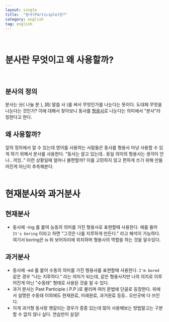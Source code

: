 ```yaml
---
layout: single
title:  "분사(Participle)란?"
category: english
tag: english
---
```


<br>

# 분사란 무엇이고 왜 사용할까?

<br>

## 분사의 정의
분사는 分( 나눌 분 ), 詞( 말씀 사 )를 써서 무엇인가를 나눈다는 뜻이다. 도대체 무엇을 나눈다는 것인가? 이에 대해서 찾아보니 동사를 <u>형용사</u>로 나눈다는 의미에서 "분사"라 칭한다고 한다. 

## 왜 사용할까?
앞의 정의에서 알 수 있는데 영어를 사용하는 사람들은 동사를 형용사 마냥 사용할 수 있게 하기 위해서 분사를 사용한다. "동사는 알고 있는데.. 동일 의미의 형용사는 생각이 안나.. 끼잉.." 이런 상황일때 얼마나 불편할까? 이를 고민하지 않고 편하게 쓰기 위해 만들어진게 아닌지 추측해본다. 
<br>
<br>

# 현재분사와 과거분사
## 현재분사
- 동사에 -ing 를 붙여 능동의 의미를 가진 형용사로 표현할때 사용한다. 예를 들어 `It's boring` 이라고 하면 "그것은 나를 지루하게 만든다." 라고 해석이 가능하다. 여기서 boring은 is 뒤 보어자리에 위치하며 형용사의 역할을 하는 것을 알수있다. 

## 과거분사
- 동사에 -ed 를 붙어 수동의 의미를 가진 형용사를 표현할때 사용한다. `I'm bored` 같은 경우 "나는 지루하다." 라는 의미가 되는데, 같은 형용사지만 나의 의지로 이루어진게 아닌 "수동태" 형태로 사용된 것을 알 수 있다. 
- 과거 분사는 Past Participle ( P.P )로 불리며 여러 문법에 단골로 등장한다. 위에서 설명한 수동태 이외에도 현재완료, 미래완료, 과거완료 등등.. 오만곳에 다 쓰인다. 
- 이게 과거형 동사랑 햇갈리는 경우가 종종 있는데 많이 사용해보는 방법말고는 구분할 수 없지 않나 싶다. 연습만이 살길!